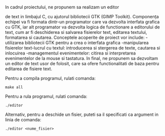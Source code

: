 In cadrul proiectului, ne propunem sa realizam un editor 

de text in limbajul C, cu ajutorul bibliotecii GTK (GIMP Toolkit).
Componența echipei va fi formata dintr-un programator 
care va dezvolta interfata grafica cu GTK, iar alt programator va 
dezvolta logica de functionare a editorului de text, cum ar fi 
deschiderea si salvarea fisierelor text, editarea textului, 
formatarea si cautarea.
Conceptele acoperite de proiect vor include:
-utilizarea bibliotecii GTK pentru a crea o interfata grafica
-manipularea fisierelor text-lucrul cu textul: introducerea 
si stergerea de texte, cautarea si inlocuirea
-managementul evenimentelor: citirea si interpretarea 
evenimentelor de la mouse si tastatura.
In final, ne propunem sa dezvoltam un editor de text usor 
de folosit, care sa ofere functionalitati de baza pentru editarea 
de fisiere text.

Pentru a compila programul, rulati comanda:

```
make all
```

Pentru a rula programul, rulati comanda:

```
./editor
```

Alternativ, pentru a deschide un fisier, puteti sa il specificati ca argument in linia de comanda:

```
./editor <nume_fisier>
```
